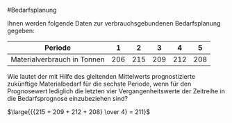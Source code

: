 #Bedarfsplanung

Ihnen werden folgende Daten zur verbrauchsgebundenen Bedarfsplanung gegeben:

| Periode                     | 1   | 2   | 3   | 4   | 5   |
| --------------------------- | --- | --- | --- | --- | --- |
| Materialverbrauch in Tonnen | 206 | 215 | 209 | 212 | 208 | 


Wie lautet der mit Hilfe des gleitenden Mittelwerts prognostizierte zukünftige Materialbedarf für die sechste Periode, wenn für den Prognosewert lediglich die letzten vier Vergangenheitswerte der Zeitreihe in die Bedarfsprognose einzubeziehen sind?

$\large{{{215 + 209 + 212 + 208} \over 4} = 211}$
